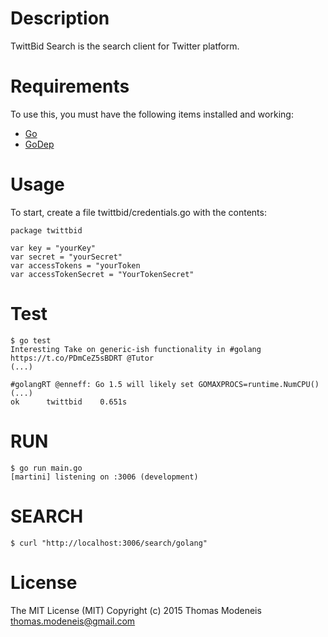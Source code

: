 Description
===========

TwittBid Search is the search client for Twitter platform.

Requirements
============

To use this, you must have the following items installed and working:

* [Go](https://golang.org/)
* [GoDep](https://github.com/tools/godep)

Usage
=====

To start, create a file twittbid/credentials.go with the contents:
```
package twittbid

var key = "yourKey"
var secret = "yourSecret"
var accessTokens = "yourToken
var accessTokenSecret = "YourTokenSecret"

```


Test
=====

```
$ go test
Interesting Take on generic-ish functionality in #golang https://t.co/PDmCeZ5sBDRT @Tutor
(...)

#golangRT @enneff: Go 1.5 will likely set GOMAXPROCS=runtime.NumCPU()
(...)
ok  	twittbid	0.651s

```

RUN
====

```
$ go run main.go
[martini] listening on :3006 (development)
```

SEARCH
======

```
$ curl "http://localhost:3006/search/golang"
```

License
=======
The MIT License (MIT)
Copyright (c) 2015 Thomas Modeneis <thomas.modeneis@gmail.com>
